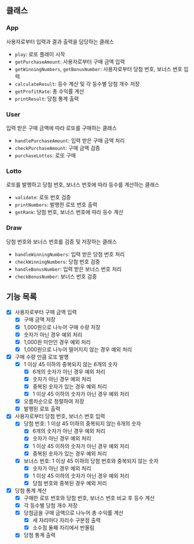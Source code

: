 ## 클래스

### App

사용자로부터 입력과 결과 출력을 담당하는 클래스

- `play`: 로또 플레이 시작
- `getPurchaseAmount`: 사용자로부터 구매 금액 입력
- `getWinningNumbers`, `getBonusNumber`: 사용자로부터 당첨 번호, 보너스 번호 입력
- `calculateResult`: 등수 계산 및 각 등수별 당첨 개수 저장
- `getProfitRate`: 총 수익률 계산
- `printResult`: 당첨 통계 출력

### User

입력 받은 구매 금액에 따라 로또를 구매하는 클래스

- `handlePurchaseAmount`: 입력 받은 구매 금액 처리
- `checkPurchaseAmount`: 구매 금액 검증
- `purchaseLottos`: 로또 구매

### Lotto

로또를 발행하고 당첨 번호, 보너스 번호에 따라 등수를 계산하는 클래스

- `validate`: 로또 번호 검증
- `printNumbers`: 발행한 로또 번호 출력
- `getRank`: 당첨 번호, 보너스 번호에 따라 등수 계산

### Draw

당첨 번호와 보너스 번호를 검증 및 저장하는 클래스

- `handleWinningNumbers`: 입력 받은 당첨 번호 처리
- `checkWinningNumbers`: 당첨 번호 검증
- `handleBonusNumber`: 입력 받은 보너스 번호 처리
- `checkBonusNumber`: 보너스 번호 검증

## 기능 목록

- [x] 사용자로부터 구매 금액 입력
  - [x] 구매 금액 저장
  - [x] 1,000원으로 나누어 구매 수량 저장
  - [x] 숫자가 아닌 경우 예외 처리
  - [x] 1,000원 미만인 경우 예외 처리
  - [x] 1,000원으로 나누어 떨어지지 않는 경우 예외 처리
- [x] 구매 수량 만큼 로또 발행
  - [x] 1 이상 45 이하의 중복되지 않는 6개의 숫자
    - [x] 6개의 숫자가 아닌 경우 예외 처리
    - [x] 숫자가 아닌 경우 예외 처리
    - [x] 중복된 숫자가 있는 경우 예외 처리
    - [x] 1 이상 45 이하의 숫자가 아닌 경우 예외 처리
  - [x] 오름차순으로 정렬하여 저장
  - [x] 발행된 로또 출력
- [x] 사용자로부터 당첨 번호, 보너스 번호 입력
  - [x] 당첨 번호: 1 이상 45 이하의 중복되지 않는 6개의 숫자
    - [x] 6개의 숫자가 아닌 경우 예외 처리
    - [x] 숫자가 아닌 경우 예외 처리
    - [x] 1 이상 45 이하의 숫자가 아닌 경우 예외 처리
    - [x] 중복된 숫자가 있는 경우 예외 처리
  - [x] 보너스 번호: 1 이상 45 이하의 당첨 번호와 중복되지 않는 숫자
    - [x] 숫자가 아닌 경우 예외 처리
    - [x] 1 이상 45 이하의 숫자가 아닌 경우 예외 처리
    - [x] 당첨 번호와 중복된 경우 예외 처리
- [x] 당첨 통계 계산
  - [x] 구매한 로또 번호와 당첨 번호, 보너스 번호 비교 후 등수 계산
  - [x] 각 등수별 당첨 개수 저장
  - [x] 당첨금을 구매 금액으로 나누어 총 수익률 계산
    - [x] 세 자리마다 자리수 구분점 출력
    - [x] 소수점 둘째 자리에서 반올림
  - [x] 당첨 통계 출력
